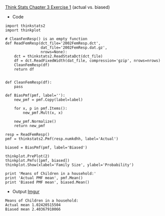 [Think Stats Chapter 3 Exercise 1](http://greenteapress.com/thinkstats2/html/thinkstats2004.html#toc31) (actual vs. biased)

* Code
```
import thinkstats2
import thinkplot

# CleanFenResp() is an empty function
def ReadFemResp(dct_file='2002FemResp.dct',
                dat_file='2002FemResp.dat.gz',
                nrows=None):
    dct = thinkstats2.ReadStataDct(dct_file)
    df = dct.ReadFixedWidth(dat_file, compression='gzip', nrows=nrows)
    CleanFemResp(df)
    return df


def CleanFemResp(df):
    pass

def BiasPmf(pmf, label=''):
    new_pmf = pmf.Copy(label=label)

    for x, p in pmf.Items():
        new_pmf.Mult(x, x)

    new_pmf.Normalize()
    return new_pmf

resp = ReadFemResp()
pmf = thinkstats2.Pmf(resp.numkdhh, label='Actual')

biased = BiasPmf(pmf, label='Biased')

thinkplot.PrePlot(2)
thinkplot.Pmfs([pmf, biased])
thinkplot.Show(xlabel='Family Size', ylabel='Probability')

print 'Means of Children in a household:'
print 'Actual PMF mean', pmf.Mean()
print 'Biased PMF mean', biased.Mean()
```

* Output
[Imgur](http://i.imgur.com/LaoisUM.png)
```
Means of Children in a household:
Actual mean 1.02420515504
Biased mean 2.40367910066
```


